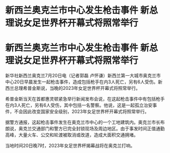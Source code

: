 # 新西兰奥克兰市中心发生枪击事件 新总理说女足世界杯开幕式将照常举行

# 新西兰奥克兰市中心发生枪击事件 新总理说女足世界杯开幕式将照常举行

新华社新西兰奥克兰7月20日电（记者郭磊
卢怀谦）新西兰第一大城市奥克兰市中心20日早晨发生一起枪击事件，造成包括枪手在内3人死亡，另有6人受伤。新西兰总理希普金斯说，当晚的2023年女足世界杯开幕式将照常举行。

希普金斯当天在首都惠灵顿紧急举行新闻发布会说，在这起枪击事件中有包括枪手在内3人死亡，另有6人受伤，其中包括一名警察。他说，这是一起孤立治安事件，不会因此改变国家安全级别，2023年女足世界杯开幕式将照常举行。

据警方通报，这起枪击事件发生在奥克兰市中心的一个工地建筑内。奥克兰市长布朗说，奥克兰交通部门和警方已完全封锁现场及周边地区。由于事发时间正值通勤高峰，大量火车、公交和轮渡被取消或改道，造成大面积交通拥堵。

当地时间20日晚7时，2023年女足世界杯揭幕战将在奥克兰打响。

